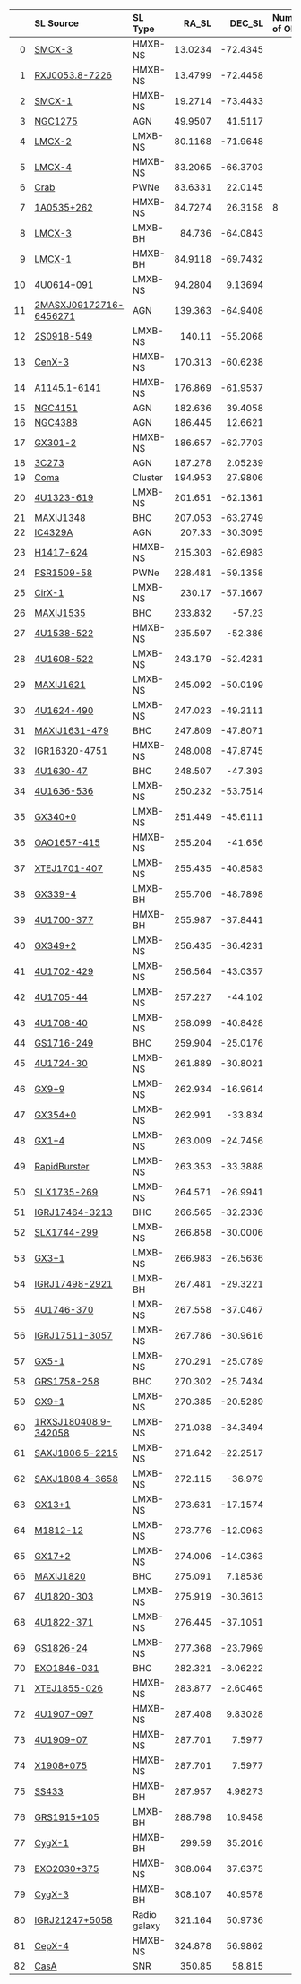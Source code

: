 |    | SL Source                                                                                        | SL Type      |    RA_SL |    DEC_SL | Number of Obs   | sname                  |
|---:|:-------------------------------------------------------------------------------------------------|:-------------|---------:|----------:|:----------------|:-----------------------|
|  0 | <a href=SMCX-3/SMCX-3_summary.html > SMCX-3 </a>                                                 | HMXB-NS      |  13.0234 | -72.4345  |                 | SMCX-3                 |
|  1 | <a href=RXJ0053.8-7226/RXJ0053.8-7226_summary.html > RXJ0053.8-7226 </a>                         | HMXB-NS      |  13.4799 | -72.4458  |                 | RXJ0053.8-7226         |
|  2 | <a href=SMCX-1/SMCX-1_summary.html > SMCX-1 </a>                                                 | HMXB-NS      |  19.2714 | -73.4433  |                 | SMCX-1                 |
|  3 | <a href=NGC1275/NGC1275_summary.html > NGC1275 </a>                                              | AGN          |  49.9507 |  41.5117  |                 | NGC1275                |
|  4 | <a href=LMCX-2/LMCX-2_summary.html > LMCX-2 </a>                                                 | LMXB-NS      |  80.1168 | -71.9648  |                 | LMCX-2                 |
|  5 | <a href=LMCX-4/LMCX-4_summary.html > LMCX-4 </a>                                                 | HMXB-NS      |  83.2065 | -66.3703  |                 | LMCX-4                 |
|  6 | <a href=Crab/Crab_summary.html > Crab </a>                                                       | PWNe         |  83.6331 |  22.0145  |                 | Crab                   |
|  7 | <a href=1A0535+262/1A0535+262_summary.html > 1A0535+262 </a>                                     | HMXB-NS      |  84.7274 |  26.3158  | 8               | 1A0535+262             |
|  8 | <a href=LMCX-3/LMCX-3_summary.html > LMCX-3 </a>                                                 | LMXB-BH      |  84.736  | -64.0843  |                 | LMCX-3                 |
|  9 | <a href=LMCX-1/LMCX-1_summary.html > LMCX-1 </a>                                                 | HMXB-BH      |  84.9118 | -69.7432  |                 | LMCX-1                 |
| 10 | <a href=4U0614+091/4U0614+091_summary.html > 4U0614+091 </a>                                     | LMXB-NS      |  94.2804 |   9.13694 |                 | 4U0614+091             |
| 11 | <a href=2MASXJ09172716-6456271/2MASXJ09172716-6456271_summary.html > 2MASXJ09172716-6456271 </a> | AGN          | 139.363  | -64.9408  |                 | 2MASXJ09172716-6456271 |
| 12 | <a href=2S0918-549/2S0918-549_summary.html > 2S0918-549 </a>                                     | LMXB-NS      | 140.11   | -55.2068  |                 | 2S0918-549             |
| 13 | <a href=CenX-3/CenX-3_summary.html > CenX-3 </a>                                                 | HMXB-NS      | 170.313  | -60.6238  |                 | CenX-3                 |
| 14 | <a href=A1145.1-6141/A1145.1-6141_summary.html > A1145.1-6141 </a>                               | HMXB-NS      | 176.869  | -61.9537  |                 | A1145.1-6141           |
| 15 | <a href=NGC4151/NGC4151_summary.html > NGC4151 </a>                                              | AGN          | 182.636  |  39.4058  |                 | NGC4151                |
| 16 | <a href=NGC4388/NGC4388_summary.html > NGC4388 </a>                                              | AGN          | 186.445  |  12.6621  |                 | NGC4388                |
| 17 | <a href=GX301-2/GX301-2_summary.html > GX301-2 </a>                                              | HMXB-NS      | 186.657  | -62.7703  |                 | GX301-2                |
| 18 | <a href=3C273/3C273_summary.html > 3C273 </a>                                                    | AGN          | 187.278  |   2.05239 |                 | 3C273                  |
| 19 | <a href=Coma/Coma_summary.html > Coma </a>                                                       | Cluster      | 194.953  |  27.9806  |                 | Coma                   |
| 20 | <a href=4U1323-619/4U1323-619_summary.html > 4U1323-619 </a>                                     | LMXB-NS      | 201.651  | -62.1361  |                 | 4U1323-619             |
| 21 | <a href=MAXIJ1348/MAXIJ1348_summary.html > MAXIJ1348 </a>                                        | BHC          | 207.053  | -63.2749  |                 | MAXIJ1348              |
| 22 | <a href=IC4329A/IC4329A_summary.html > IC4329A </a>                                              | AGN          | 207.33   | -30.3095  |                 | IC4329A                |
| 23 | <a href=H1417-624/H1417-624_summary.html > H1417-624 </a>                                        | HMXB-NS      | 215.303  | -62.6983  |                 | H1417-624              |
| 24 | <a href=PSR1509-58/PSR1509-58_summary.html > PSR1509-58 </a>                                     | PWNe         | 228.481  | -59.1358  |                 | PSR1509-58             |
| 25 | <a href=CirX-1/CirX-1_summary.html > CirX-1 </a>                                                 | LMXB-NS      | 230.17   | -57.1667  |                 | CirX-1                 |
| 26 | <a href=MAXIJ1535/MAXIJ1535_summary.html > MAXIJ1535 </a>                                        | BHC          | 233.832  | -57.23    |                 | MAXIJ1535              |
| 27 | <a href=4U1538-522/4U1538-522_summary.html > 4U1538-522 </a>                                     | HMXB-NS      | 235.597  | -52.386   |                 | 4U1538-522             |
| 28 | <a href=4U1608-522/4U1608-522_summary.html > 4U1608-522 </a>                                     | LMXB-NS      | 243.179  | -52.4231  |                 | 4U1608-522             |
| 29 | <a href=MAXIJ1621/MAXIJ1621_summary.html > MAXIJ1621 </a>                                        | LMXB-NS      | 245.092  | -50.0199  |                 | MAXIJ1621              |
| 30 | <a href=4U1624-490/4U1624-490_summary.html > 4U1624-490 </a>                                     | LMXB-NS      | 247.023  | -49.2111  |                 | 4U1624-490             |
| 31 | <a href=MAXIJ1631-479/MAXIJ1631-479_summary.html > MAXIJ1631-479 </a>                            | BHC          | 247.809  | -47.8071  |                 | MAXIJ1631-479          |
| 32 | <a href=IGR16320-4751/IGR16320-4751_summary.html > IGR16320-4751 </a>                            | HMXB-NS      | 248.008  | -47.8745  |                 | IGR16320-4751          |
| 33 | <a href=4U1630-47/4U1630-47_summary.html > 4U1630-47 </a>                                        | BHC          | 248.507  | -47.393   |                 | 4U1630-47              |
| 34 | <a href=4U1636-536/4U1636-536_summary.html > 4U1636-536 </a>                                     | LMXB-NS      | 250.232  | -53.7514  |                 | 4U1636-536             |
| 35 | <a href=GX340+0/GX340+0_summary.html > GX340+0 </a>                                              | LMXB-NS      | 251.449  | -45.6111  |                 | GX340+0                |
| 36 | <a href=OAO1657-415/OAO1657-415_summary.html > OAO1657-415 </a>                                  | HMXB-NS      | 255.204  | -41.656   |                 | OAO1657-415            |
| 37 | <a href=XTEJ1701-407/XTEJ1701-407_summary.html > XTEJ1701-407 </a>                               | LMXB-NS      | 255.435  | -40.8583  |                 | XTEJ1701-407           |
| 38 | <a href=GX339-4/GX339-4_summary.html > GX339-4 </a>                                              | LMXB-BH      | 255.706  | -48.7898  |                 | GX339-4                |
| 39 | <a href=4U1700-377/4U1700-377_summary.html > 4U1700-377 </a>                                     | HMXB-BH      | 255.987  | -37.8441  |                 | 4U1700-377             |
| 40 | <a href=GX349+2/GX349+2_summary.html > GX349+2 </a>                                              | LMXB-NS      | 256.435  | -36.4231  |                 | GX349+2                |
| 41 | <a href=4U1702-429/4U1702-429_summary.html > 4U1702-429 </a>                                     | LMXB-NS      | 256.564  | -43.0357  |                 | 4U1702-429             |
| 42 | <a href=4U1705-44/4U1705-44_summary.html > 4U1705-44 </a>                                        | LMXB-NS      | 257.227  | -44.102   |                 | 4U1705-44              |
| 43 | <a href=4U1708-40/4U1708-40_summary.html > 4U1708-40 </a>                                        | LMXB-NS      | 258.099  | -40.8428  |                 | 4U1708-40              |
| 44 | <a href=GS1716-249/GS1716-249_summary.html > GS1716-249 </a>                                     | BHC          | 259.904  | -25.0176  |                 | GS1716-249             |
| 45 | <a href=4U1724-30/4U1724-30_summary.html > 4U1724-30 </a>                                        | LMXB-NS      | 261.889  | -30.8021  |                 | 4U1724-30              |
| 46 | <a href=GX9+9/GX9+9_summary.html > GX9+9 </a>                                                    | LMXB-NS      | 262.934  | -16.9614  |                 | GX9+9                  |
| 47 | <a href=GX354+0/GX354+0_summary.html > GX354+0 </a>                                              | LMXB-NS      | 262.991  | -33.834   |                 | GX354+0                |
| 48 | <a href=GX1+4/GX1+4_summary.html > GX1+4 </a>                                                    | LMXB-NS      | 263.009  | -24.7456  |                 | GX1+4                  |
| 49 | <a href=RapidBurster/RapidBurster_summary.html > RapidBurster </a>                               | LMXB-NS      | 263.353  | -33.3888  |                 | RapidBurster           |
| 50 | <a href=SLX1735-269/SLX1735-269_summary.html > SLX1735-269 </a>                                  | LMXB-NS      | 264.571  | -26.9941  |                 | SLX1735-269            |
| 51 | <a href=IGRJ17464-3213/IGRJ17464-3213_summary.html > IGRJ17464-3213 </a>                         | BHC          | 266.565  | -32.2336  |                 | IGRJ17464-3213         |
| 52 | <a href=SLX1744-299/SLX1744-299_summary.html > SLX1744-299 </a>                                  | LMXB-NS      | 266.858  | -30.0006  |                 | SLX1744-299            |
| 53 | <a href=GX3+1/GX3+1_summary.html > GX3+1 </a>                                                    | LMXB-NS      | 266.983  | -26.5636  |                 | GX3+1                  |
| 54 | <a href=IGRJ17498-2921/IGRJ17498-2921_summary.html > IGRJ17498-2921 </a>                         | LMXB-BH      | 267.481  | -29.3221  |                 | IGRJ17498-2921         |
| 55 | <a href=4U1746-370/4U1746-370_summary.html > 4U1746-370 </a>                                     | LMXB-NS      | 267.558  | -37.0467  |                 | 4U1746-370             |
| 56 | <a href=IGRJ17511-3057/IGRJ17511-3057_summary.html > IGRJ17511-3057 </a>                         | LMXB-NS      | 267.786  | -30.9616  |                 | IGRJ17511-3057         |
| 57 | <a href=GX5-1/GX5-1_summary.html > GX5-1 </a>                                                    | LMXB-NS      | 270.291  | -25.0789  |                 | GX5-1                  |
| 58 | <a href=GRS1758-258/GRS1758-258_summary.html > GRS1758-258 </a>                                  | BHC          | 270.302  | -25.7434  |                 | GRS1758-258            |
| 59 | <a href=GX9+1/GX9+1_summary.html > GX9+1 </a>                                                    | LMXB-NS      | 270.385  | -20.5289  |                 | GX9+1                  |
| 60 | <a href=1RXSJ180408.9-342058/1RXSJ180408.9-342058_summary.html > 1RXSJ180408.9-342058 </a>       | LMXB-NS      | 271.038  | -34.3494  |                 | 1RXSJ180408.9-342058   |
| 61 | <a href=SAXJ1806.5-2215/SAXJ1806.5-2215_summary.html > SAXJ1806.5-2215 </a>                      | LMXB-NS      | 271.642  | -22.2517  |                 | SAXJ1806.5-2215        |
| 62 | <a href=SAXJ1808.4-3658/SAXJ1808.4-3658_summary.html > SAXJ1808.4-3658 </a>                      | LMXB-NS      | 272.115  | -36.979   |                 | SAXJ1808.4-3658        |
| 63 | <a href=GX13+1/GX13+1_summary.html > GX13+1 </a>                                                 | LMXB-NS      | 273.631  | -17.1574  |                 | GX13+1                 |
| 64 | <a href=M1812-12/M1812-12_summary.html > M1812-12 </a>                                           | LMXB-NS      | 273.776  | -12.0963  |                 | M1812-12               |
| 65 | <a href=GX17+2/GX17+2_summary.html > GX17+2 </a>                                                 | LMXB-NS      | 274.006  | -14.0363  |                 | GX17+2                 |
| 66 | <a href=MAXIJ1820/MAXIJ1820_summary.html > MAXIJ1820 </a>                                        | BHC          | 275.091  |   7.18536 |                 | MAXIJ1820              |
| 67 | <a href=4U1820-303/4U1820-303_summary.html > 4U1820-303 </a>                                     | LMXB-NS      | 275.919  | -30.3613  |                 | 4U1820-303             |
| 68 | <a href=4U1822-371/4U1822-371_summary.html > 4U1822-371 </a>                                     | LMXB-NS      | 276.445  | -37.1051  |                 | 4U1822-371             |
| 69 | <a href=GS1826-24/GS1826-24_summary.html > GS1826-24 </a>                                        | LMXB-NS      | 277.368  | -23.7969  |                 | GS1826-24              |
| 70 | <a href=EXO1846-031/EXO1846-031_summary.html > EXO1846-031 </a>                                  | BHC          | 282.321  |  -3.06222 |                 | EXO1846-031            |
| 71 | <a href=XTEJ1855-026/XTEJ1855-026_summary.html > XTEJ1855-026 </a>                               | HMXB-NS      | 283.877  |  -2.60465 |                 | XTEJ1855-026           |
| 72 | <a href=4U1907+097/4U1907+097_summary.html > 4U1907+097 </a>                                     | HMXB-NS      | 287.408  |   9.83028 |                 | 4U1907+097             |
| 73 | <a href=4U1909+07/4U1909+07_summary.html > 4U1909+07 </a>                                        | HMXB-NS      | 287.701  |   7.5977  |                 | 4U1909+07              |
| 74 | <a href=X1908+075/X1908+075_summary.html > X1908+075 </a>                                        | HMXB-NS      | 287.701  |   7.5977  |                 | X1908+075              |
| 75 | <a href=SS433/SS433_summary.html > SS433 </a>                                                    | HMXB-BH      | 287.957  |   4.98273 |                 | SS433                  |
| 76 | <a href=GRS1915+105/GRS1915+105_summary.html > GRS1915+105 </a>                                  | LMXB-BH      | 288.798  |  10.9458  |                 | GRS1915+105            |
| 77 | <a href=CygX-1/CygX-1_summary.html > CygX-1 </a>                                                 | HMXB-BH      | 299.59   |  35.2016  |                 | CygX-1                 |
| 78 | <a href=EXO2030+375/EXO2030+375_summary.html > EXO2030+375 </a>                                  | HMXB-NS      | 308.064  |  37.6375  |                 | EXO2030+375            |
| 79 | <a href=CygX-3/CygX-3_summary.html > CygX-3 </a>                                                 | HMXB-BH      | 308.107  |  40.9578  |                 | CygX-3                 |
| 80 | <a href=IGRJ21247+5058/IGRJ21247+5058_summary.html > IGRJ21247+5058 </a>                         | Radio galaxy | 321.164  |  50.9736  |                 | IGRJ21247+5058         |
| 81 | <a href=CepX-4/CepX-4_summary.html > CepX-4 </a>                                                 | HMXB-NS      | 324.878  |  56.9862  |                 | CepX-4                 |
| 82 | <a href=CasA/CasA_summary.html > CasA </a>                                                       | SNR          | 350.85   |  58.815   |                 | CasA                   |
